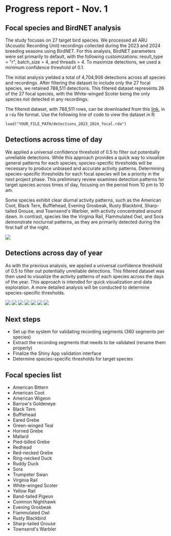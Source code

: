 # Progress report - Nov. 1

## Focal species and BirdNET analysis

The study focuses on 27 target bird species. We processed all ARU (Acoustic Recording Unit) recordings collected during the 2023 and 2024 breeding seasons using BirdNET. For this analysis, BirdNET parameters were set primarily to default, with the following customizations: result_type = "r", batch_size = 4, and threads = 4. To maximize detections, we used a minimum confidence threshold of 0.1.

The initial analysis yielded a total of 4,704,906 detections across all species and recordings. After filtering the dataset to include only the 27 focal species, we retained 788,511 detections. This filtered dataset represents 26 of the 27 focal species, with the White-winged Scoter being the only species not detected in any recordings.

The filtered dataset, with 788,511 rows, can be downloaded from this [link](https://github.com/SunnyTseng/Birds-Canada-ARU-2024/blob/main/data/detections_2023_2024_focal.rda), in a `rda` file format. Use the following line of code to view the dataset in R: 

`load("YOUR_FILE_PATH/detections_2023_2024_focal.rda")`

## Detections across time of day

We applied a universal confidence threshold of 0.5 to filter out potentially unreliable detections. While this approach provides a quick way to visualize general patterns for each species, species-specific thresholds will be necessary to produce unbiased and accurate activity patterns. Determining species-specific thresholds for each focal species will be a priority in the next project phase. This preliminary review examines detection patterns for target species across times of day, focusing on the period from 10 pm to 10 am.

Some species exhibit clear diurnal activity patterns, such as the American Coot, Black Tern, Bufflehead, Evening Grosbeak, Rusty Blackbird, Sharp-tailed Grouse, and Townsend's Warbler, with activity concentrated around dawn. In contrast, species like the Virginia Rail, Flammulated Owl, and Sora demonstrate nocturnal patterns, as they are primarily detected during the first half of the night.

![](/docs/figures/detections_time_of_day_0.5.png)


## Detections across day of year

As with the previous analysis, we applied a universal confidence threshold of 0.5 to filter out potentially unreliable detections. This filtered dataset was then used to visualize the activity patterns of each species across the days of the year. This approach is intended for quick visualization and data exploration. A more detailed analysis will be conducted to determine species-specific thresholds.


![](/docs/figures/species_activity_1.png)
![](/docs/figures/species_activity_2.png)
![](/docs/figures/species_activity_3.png)
![](/docs/figures/species_activity_4.png)
![](/docs/figures/species_activity_5.png)
![](/docs/figures/species_activity_6.png)
![](/docs/figures/species_activity_7.png)

## Next steps
- Set up the system for validating recording segments (360 segments per species)
- Extract the recording segments that needs to be validated (rename them properly)
- Finalize the Shiny App validation interface
- Determine species-specific thresholds for target species

## Focal species list
- American Bittern
- American Coot
- American Wigeon
- Barrow's Goldeneye
- Black Tern
- Bufflehead
- Eared Grebe
- Green-winged Teal
- Horned Grebe
- Mallard
- Pied-billed Grebe
- Redhead
- Red-necked Grebe
- Ring-necked Duck
- Ruddy Duck
- Sora
- Trumpeter Swan
- Virginia Rail
- White-winged Scoter
- Yellow Rail
- Band-tailed Pigeon
- Common Nighthawk
- Evening Grosbeak
- Flammulated Owl
- Rusty Blackbird
- Sharp-tailed Grouse
- Townsend's Warbler
